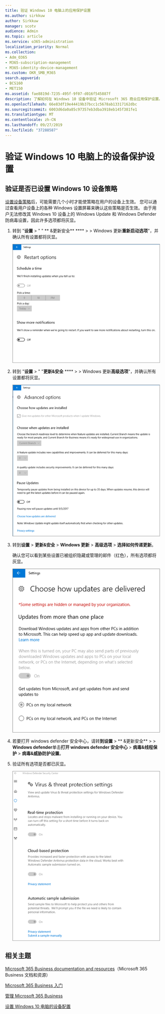 ```yaml
---
title: 验证 Windows 10 电脑上的应用保护设置
ms.author: sirkkuw
author: Sirkkuw
manager: scotv
audience: Admin
ms.topic: article
ms.service: o365-administration
localization_priority: Normal
ms.collection:
- Adm_O365
- M365-subscription-management
- M365-identity-device-management
ms.custom: OKR_SMB_M365
search.appverid:
- BCS160
- MET150
ms.assetid: fae8819d-7235-495f-9f07-d016f545887f
description: 了解如何在 Windows 10 设备中验证 Microsoft 365 商业应用保护设置。
ms.openlocfilehash: 66e83df19e44419b37bcc1c5678ab13317162dbc
ms.sourcegitcommit: 6003d6da0a85c97357eb3dba3918eb145f381fe1
ms.translationtype: MT
ms.contentlocale: zh-CN
ms.lasthandoff: 09/27/2019
ms.locfileid: "37288587"
---
```

# <a name="validate-device-protection-settings-on-windows-10-pcs"></a>验证 Windows 10 电脑上的设备保护设置

## <a name="verify-that-windows-10-device-policies-are-set"></a>验证是否已设置 Windows 10 设备策略

[设置设备策略](protection-settings-for-windows-10-pcs.md)后，可能需要几个小时才能使策略在用户的设备上生效。 您可以通过查看用户设备上的各种 Windows 设置屏幕来确认这些策略是否生效。 由于用户无法修改其 Windows 10 设备上的 Windows Update 和 Windows Defender 防病毒设置，因此许多选项都将灰显。
  
1. 转到 "**设置** \> " " ** &amp;更新安全** **** \> \> Windows 更新**重新启动选项**"，并确认所有设置都将灰显。 
    
    ![所有重新启动选项都将灰显。](media/31308da9-18b0-47c5-bbf6-d5fa6747c376.png)
  
2. 转到 "**设置** \> " "**更新&amp;安全** **** \> \> Windows 更新**高级选项**"，并确认所有设置都将灰显。 
    
    ![Windows 高级更新选项都将灰显。](media/049cf281-d503-4be9-898b-c0a3286c7fc2.png)
  
3. 转到**设置** \> **更新&amp;安全** \> **Windows 更新** \> **高级选项** \> **选择如何传递更新**。
    
    确认您可以看到某些设置已被组织隐藏或管理的邮件（红色），所有选项都将灰显。
    
    ![选择如何传递更新页面指示你的组织隐藏或管理的设置。](media/6b3e37c5-da41-4afd-9983-b4f406216b59.png)
  
4. 若要打开 windows defender 安全中心，请转**到设置** \> ** &amp;更新安全** \> \> **Windows defender**单击**打开 windows defender 安全中心** \> **病毒&amp;线程保护** \> **病毒&amp;威胁防护设置**。 
    
5. 验证所有选项是否都已灰显。 
    
    !["病毒和威胁防护" 设置将灰显。](media/9ca68d40-a5d9-49d7-92a4-c581688b5926.png)
  
## <a name="related-topics"></a>相关主题

[Microsoft 365 Business documentation and resources](https://go.microsoft.com/fwlink/p/?linkid=853701)（Microsoft 365 Business 文档和资源）
  
[Microsoft 365 Business 入门](microsoft-365-business-overview.md)
  
[管理 Microsoft 365 Business](manage.md)
  
[设置 Windows 10 电脑的设备配置](protection-settings-for-windows-10-pcs.md)
  

